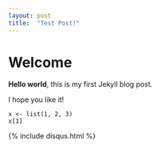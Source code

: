 ```yaml
---
layout: post
title:  "Test Post!"
---
```

# Welcome

**Hello world**, this is my first Jekyll blog post.

I hope you like it!

```{r}
x <- list(1, 2, 3)
x[1]
```


{% include disqus.html %}


